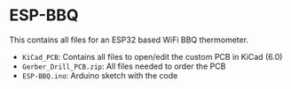 # ESP-BBQ
This contains all files for an ESP32 based WiFi BBQ thermometer.

* ```KiCad_PCB```: Contains all files to open/edit the custom PCB in KiCad (6.0)
* ```Gerber_Drill_PCB.zip```: All files needed to order the PCB
* ```ESP-BBQ.ino```: Arduino sketch with the code
